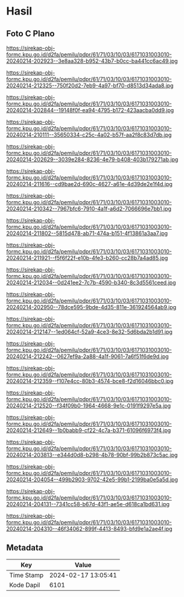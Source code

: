 # Hasil

## Foto C Plano

https://sirekap-obj-formc.kpu.go.id/d2fa/pemilu/pdpr/61/71/03/10/03/6171031003010-20240214-202923--3e8aa328-b952-43b7-b0cc-ba441cc6ac49.jpg

https://sirekap-obj-formc.kpu.go.id/d2fa/pemilu/pdpr/61/71/03/10/03/6171031003010-20240214-212325--750f20d2-7eb9-4a97-bf70-d8513d34ada8.jpg

https://sirekap-obj-formc.kpu.go.id/d2fa/pemilu/pdpr/61/71/03/10/03/6171031003010-20240214-202844--19148f0f-ea94-4795-b172-423aacba0dd9.jpg

https://sirekap-obj-formc.kpu.go.id/d2fa/pemilu/pdpr/61/71/03/10/03/6171031003010-20240214-210111--35650334-c25c-4a02-b57f-aa2f8c83d7db.jpg

https://sirekap-obj-formc.kpu.go.id/d2fa/pemilu/pdpr/61/71/03/10/03/6171031003010-20240214-202629--3039e284-8236-4e79-b408-403b179271ab.jpg

https://sirekap-obj-formc.kpu.go.id/d2fa/pemilu/pdpr/61/71/03/10/03/6171031003010-20240214-211616--cd9bae2d-690c-4627-a61e-4d39de2e1f4d.jpg

https://sirekap-obj-formc.kpu.go.id/d2fa/pemilu/pdpr/61/71/03/10/03/6171031003010-20240214-210342--7967bfc6-7910-4a1f-a6d2-7066696e7bb1.jpg

https://sirekap-obj-formc.kpu.go.id/d2fa/pemilu/pdpr/61/71/03/10/03/6171031003010-20240214-211802--5815d478-ab71-474a-b151-4f13861a3aa7.jpg

https://sirekap-obj-formc.kpu.go.id/d2fa/pemilu/pdpr/61/71/03/10/03/6171031003010-20240214-211921--f5f6f22f-e10b-4fe3-b260-cc28b7a4ad85.jpg

https://sirekap-obj-formc.kpu.go.id/d2fa/pemilu/pdpr/61/71/03/10/03/6171031003010-20240214-212034--0d241ee2-7c7b-4590-b340-8c3d5561ceed.jpg

https://sirekap-obj-formc.kpu.go.id/d2fa/pemilu/pdpr/61/71/03/10/03/6171031003010-20240214-202950--78dce595-9bde-4d35-811e-361924564ab9.jpg

https://sirekap-obj-formc.kpu.go.id/d2fa/pemilu/pdpr/61/71/03/10/03/6171031003010-20240214-212147--1ed064cf-52a9-4ce3-8e32-5d6bda2b1d91.jpg

https://sirekap-obj-formc.kpu.go.id/d2fa/pemilu/pdpr/61/71/03/10/03/6171031003010-20240214-212242--0627ef9a-2a88-4a1f-9061-7a6f51f6de9d.jpg

https://sirekap-obj-formc.kpu.go.id/d2fa/pemilu/pdpr/61/71/03/10/03/6171031003010-20240214-212359--f107e4cc-80b3-4574-bce8-f2d16046bbc0.jpg

https://sirekap-obj-formc.kpu.go.id/d2fa/pemilu/pdpr/61/71/03/10/03/6171031003010-20240214-212520--f34f09b0-1964-4668-9e1c-0191f9297e5a.jpg

https://sirekap-obj-formc.kpu.go.id/d2fa/pemilu/pdpr/61/71/03/10/03/6171031003010-20240214-212649--1b0babb9-cf22-4c7a-b371-61096f6973f4.jpg

https://sirekap-obj-formc.kpu.go.id/d2fa/pemilu/pdpr/61/71/03/10/03/6171031003010-20240214-203813--e344d0d8-b298-4b78-90bf-99b2b873c5ac.jpg

https://sirekap-obj-formc.kpu.go.id/d2fa/pemilu/pdpr/61/71/03/10/03/6171031003010-20240214-204054--499b2903-9702-42e5-99b1-2199ba0e5a5d.jpg

https://sirekap-obj-formc.kpu.go.id/d2fa/pemilu/pdpr/61/71/03/10/03/6171031003010-20240214-204131--7341cc58-b67d-43f1-ae5e-d618ca1bd631.jpg

https://sirekap-obj-formc.kpu.go.id/d2fa/pemilu/pdpr/61/71/03/10/03/6171031003010-20240214-204310--46f34062-899f-4413-8493-bfd9e1a2ae4f.jpg


## Metadata

| Key        | Value               |
| ---------- | ------------------- |
| Time Stamp | 2024-02-17 13:05:41 |
| Kode Dapil | 6101                |



